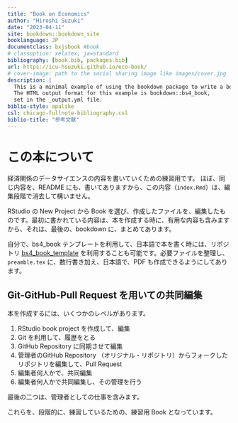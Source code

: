 ```yaml
--- 
title: "Book on Economics"
author: "Hiroshi Suzuki"
date: "2023-04-11"
site: bookdown::bookdown_site
booklanguage: JP
documentclass: bxjsbook #book
# classoption: xelatex, ja=standard
bibliography: [book.bib, packages.bib]
url: https://icu-hsuzuki.github.io/eco-book/
# cover-image: path to the social sharing image like images/cover.jpg
description: |
  This is a minimal example of using the bookdown package to write a book.
  The HTML output format for this example is bookdown::bs4_book,
  set in the _output.yml file.
biblio-style: apalike
csl: chicago-fullnote-bibliography.csl
biblio-title: "参考文献"
---
```

# この本について

経済関係のデータサイエンスの内容を書いていくための練習用です。
ほぼ、同じ内容を、README にも、書いてありますから、この内容（`index.Rmd`）は、編集段階で消去して構いません。

RStudio の New Project から Book を選び、作成したファイルを、編集したものです。最初に書かれている内容は、本を作成する時に、有用な内容も含みますから、それは、最後の、bookdown に、まとめてあります。

自分で、bs4_book テンプレートを利用して、日本語で本を書く時には、リポジトリ [
bs4_book_template](https://github.com/icu-hsuzuki/bs4_book_template) を利用することも可能です。必要ファイルを整理し、`preamble.tex` に、数行書き加え、日本語で、PDF も作成できるようにしてあります。

## Git-GitHub-Pull Request を用いての共同編集

本を作成するには、いくつかのレベルがあります。

1. RStudio book project を作成して、編集
2. Git を利用して、履歴をとる
3. GitHub Repository に同期させて編集
4. 管理者のGitHub Repository （オリジナル・リポジトリ）からフォークしたリポジトリを編集して、Pull Request
5. 編集者何人かで、共同編集
6. 編集者何人かで共同編集し、その管理を行う

最後の二つは、管理者としての仕事を含みます。

これらを、段階的に、練習しているための、練習用 Book となっています。
